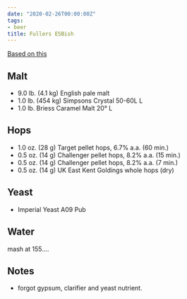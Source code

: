 ```yaml
---
date: "2020-02-26T00:00:00Z"
tags:
- beer
title: Fullers ESBish
---
```


[Based on this](https://www.homebrewersassociation.org/homebrew-recipe/fullers-esb-clone/)
## Malt
- 9.0 lb. (4.1 kg) English pale malt
- 1.0 lb. (454 kg) Simpsons Crystal 50-60L L
- 1.0 lb. Briess Caramel Malt 20° L


## Hops
- 1.0 oz. (28 g) Target pellet hops, 6.7% a.a. (60 min.)
- 0.5 oz. (14 g) Challenger pellet hops, 8.2% a.a. (15 min.)
- 0.5 oz. (14 g) Challenger pellet hops, 8.2% a.a. (7 min.)
- 0.5 oz. (14 g) UK East Kent  Goldings whole hops (dry)

## Yeast
- Imperial Yeast A09 Pub 

## Water
mash at 155....

## Notes
- forgot gypsum, clarifier and yeast nutrient.
